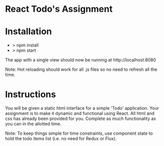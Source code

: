 # React Todo's Assignment

# Installation
* \> npm install
* \> npm start

The app with a single view should now be running at  http://localhost:8080  

Note: Hot reloading should work for all .js files so no need to refresh all the time.

# Instructions

You will be given a static html interface for a simple 'Todo' application. Your assignment is
to make it dynamic and functional using React. All html and css has already been provided for you. Complete as much functionality as you can in the allotted time.

Note: To keep things simple for time constraints, use component state to hold the todo items list (i.e. no need for Redux or Flux).
